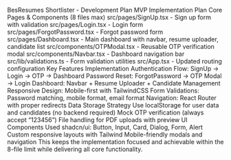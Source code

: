 BesResumes Shortlister - Development Plan
MVP Implementation Plan
Core Pages & Components (8 files max)
src/pages/SignUp.tsx - Sign up form with validation
src/pages/Login.tsx - Login form
src/pages/ForgotPassword.tsx - Forgot password form
src/pages/Dashboard.tsx - Main dashboard with navbar, resume uploader, candidate list
src/components/OTPModal.tsx - Reusable OTP verification modal
src/components/Navbar.tsx - Dashboard navigation bar
src/lib/validations.ts - Form validation utilities
src/App.tsx - Updated routing configuration
Key Features Implementation
Authentication Flow: SignUp → Login → OTP → Dashboard
Password Reset: ForgotPassword → OTP Modal → Login
Dashboard: Navbar + Resume Uploader + Candidate Management
Responsive Design: Mobile-first with TailwindCSS
Form Validations: Password matching, mobile format, email format
Navigation: React Router with proper redirects
Data Storage Strategy
Use localStorage for user data and candidates (no backend required)
Mock OTP verification (always accept “123456”)
File handling for PDF uploads with preview
UI Components Used
shadcn/ui: Button, Input, Card, Dialog, Form, Alert
Custom responsive layouts with Tailwind
Mobile-friendly modals and navigation
This keeps the implementation focused and achievable within the 8-file limit while delivering all core functionality.